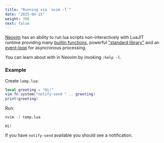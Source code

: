 ```yaml
---
title: "Running via `nvim -l`"
date: "2025-04-15"
weight: 300
next: false
---
```


[Neovim](https://neovim.io/) has an ability to run lua scripts non-interactively
with LuaJIT runtime providing many [builtin functions](https://neovim.io/doc/user/builtin.html),
powerful ["standard library"](https://neovim.io/doc/user/lua.html#_lua-standard-modules)
and an [event-loop](https://neovim.io/doc/user/lua.html#vim.uv)
for asyncronous processing.

You can learn about with in Neovim by invoking `:help -l`.

### Example

Create `lemp.lua`:

```lua {linenos=inline}
local greeting = "Hi!"
vim.fn.system("notify-send " .. greeting)
print(greeting)
```

Run:

```bash
nvim -l temp.lua
```

```console {.output}
Hi!
```

If you have `notify-send` available you should see a notification.
